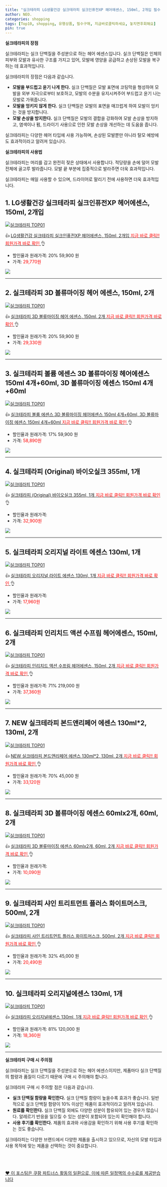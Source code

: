 ```yaml
---
title: "실크테라피 LG생활건강 실크테라피 실크인퓨전XP 헤어에센스, 150ml, 2개입 필수 필요 추천 제품 비교 최저 가격 비교 장점 구매 후기 구매평"
author: NEO.
categories: shopping
tags: [Top10, shopping, 유행상품, 필수구매, 지금바로클릭하세요, 놓치면후회해요]
pin: true
---
```

**실크테라피의 장점**

실크테라피는 실크 단백질을 주성분으로 하는 헤어 에센스입니다. 실크 단백질은 인체의 피부와 모발과 유사한 구조를 가지고 있어, 모발에 영양을 공급하고 손상된 모발을 복구하는 데 효과적입니다.

실크테라피의 장점은 다음과 같습니다.

* **모발을 부드럽고 윤기 나게 한다.** 실크 단백질은 모발 표면에 코팅막을 형성하여 모발을 외부 자극으로부터 보호하고, 모발의 수분을 유지시켜주어 부드럽고 윤기 나는 모발로 가꿔줍니다.
* **모발을 엉키지 않게 한다.** 실크 단백질은 모발의 표면을 매끄럽게 하여 모발이 엉키는 것을 방지합니다.
* **모발 손상을 방지한다.** 실크 단백질은 모발의 결합을 강화하여 모발 손상을 방지하고, 염색이나 펌, 드라이기 사용으로 인한 모발 손상을 개선하는 데 도움을 줍니다.

실크테라피는 다양한 헤어 타입에 사용 가능하며, 손상된 모발뿐만 아니라 탈모 예방에도 효과적이라고 알려져 있습니다.

**실크테라피의 사용법**

실크테라피는 머리를 감고 완전히 젖은 상태에서 사용합니다. 적당량을 손에 덜어 모발 전체에 골고루 발라줍니다. 모발 끝 부분에 집중적으로 발라주면 더욱 효과적입니다.

실크테라피는 매일 사용할 수 있으며, 드라이어로 말리기 전에 사용하면 더욱 효과적입니다.

   

## 1. LG생활건강 실크테라피 실크인퓨전XP 헤어에센스, 150ml, 2개입

[![실크테라피 TOP01](https://thumbnail10.coupangcdn.com/thumbnails/remote/490x490ex/image/vendor_inventory/9567/7bf54052ee3fddb371caac67a2d8c070926ace0f43121cf903336fb3e721.jpg)](https://link.coupang.com/re/AFFSDP?lptag=AF3617701&subid=GithubCoopas&pageKey=199963770&traceid=V0-153&itemId=580272160&vendorItemId=86478712344)


👍 [LG생활건강 실크테라피 실크인퓨전XP 헤어에센스, 150ml, 2개입 <font color=red> 지금 바로 클릭!! 회원가격 바로 확인 </font> ](https://link.coupang.com/re/AFFSDP?lptag=AF3617701&subid=GithubCoopas&pageKey=199963770&traceid=V0-153&itemId=580272160&vendorItemId=86478712344) 👌 


- 할인율과 원래가격: 20%  59,900   원
- 가격: <span style='color:red'>29,770원</span>

[![](/discount_price.png)](https://link.coupang.com/re/AFFSDP?lptag=AF3617701&subid=GithubCoopas&pageKey=199963770&traceid=V0-153&itemId=580272160&vendorItemId=86478712344)

---


   

## 2. 실크테라피 3D 볼류마이징 헤어 에센스, 150ml, 2개

[![실크테라피 TOP01](https://thumbnail8.coupangcdn.com/thumbnails/remote/490x490ex/image/vendor_inventory/624f/a0a1669323a2dcc94d839b979a045a480ecba22152a55e32acee6164d156.jpg)](https://link.coupang.com/re/AFFSDP?lptag=AF3617701&subid=GithubCoopas&pageKey=6378255354&traceid=V0-153&itemId=13540016671&vendorItemId=84764326790)


👍 [실크테라피 3D 볼류마이징 헤어 에센스, 150ml, 2개 <font color=red> 지금 바로 클릭!! 회원가격 바로 확인 </font> ](https://link.coupang.com/re/AFFSDP?lptag=AF3617701&subid=GithubCoopas&pageKey=6378255354&traceid=V0-153&itemId=13540016671&vendorItemId=84764326790) 👌 


- 할인율과 원래가격: 20%  59,900   원
- 가격: <span style='color:red'>29,330원</span>

[![](/discount_price.png)](https://link.coupang.com/re/AFFSDP?lptag=AF3617701&subid=GithubCoopas&pageKey=6378255354&traceid=V0-153&itemId=13540016671&vendorItemId=84764326790)

---


   

## 3. 실크테라피 볼륨 에센스 3D 볼류마이징 헤어에센스 150ml 4개+60ml, 3D 볼류마이징 에센스 150ml 4개+60ml

[![실크테라피 TOP01](https://thumbnail7.coupangcdn.com/thumbnails/remote/490x490ex/image/vendor_inventory/d374/eed4052b2779c35b1c97595945ef556ed7399578a7753a3f1f8261ab2c7b.jpg)](https://link.coupang.com/re/AFFSDP?lptag=AF3617701&subid=GithubCoopas&pageKey=6407214109&traceid=V0-153&itemId=13723854073&vendorItemId=84883990430)


👍 [실크테라피 볼륨 에센스 3D 볼류마이징 헤어에센스 150ml 4개+60ml, 3D 볼류마이징 에센스 150ml 4개+60ml <font color=red> 지금 바로 클릭!! 회원가격 바로 확인 </font> ](https://link.coupang.com/re/AFFSDP?lptag=AF3617701&subid=GithubCoopas&pageKey=6407214109&traceid=V0-153&itemId=13723854073&vendorItemId=84883990430) 👌 


- 할인율과 원래가격: 17%  59,900   원
- 가격: <span style='color:red'>58,890원</span>

[![](/discount_price.png)](https://link.coupang.com/re/AFFSDP?lptag=AF3617701&subid=GithubCoopas&pageKey=6407214109&traceid=V0-153&itemId=13723854073&vendorItemId=84883990430)

---


   

## 4. 실크테라피 (Original) 바이오실크 355ml, 1개

[![실크테라피 TOP01](https://thumbnail7.coupangcdn.com/thumbnails/remote/490x490ex/image/vendor_inventory/cd24/3463aca7b42e1a14dff2b104f4d9615464d0da6233ff45439c245c28aebd.jpg)](https://link.coupang.com/re/AFFSDP?lptag=AF3617701&subid=GithubCoopas&pageKey=48018387&traceid=V0-153&itemId=2124052806&vendorItemId=86938801753)


👍 [실크테라피 (Original) 바이오실크 355ml, 1개 <font color=red> 지금 바로 클릭!! 회원가격 바로 확인 </font> ](https://link.coupang.com/re/AFFSDP?lptag=AF3617701&subid=GithubCoopas&pageKey=48018387&traceid=V0-153&itemId=2124052806&vendorItemId=86938801753) 👌 


- 할인율과 원래가격: 
- 가격: <span style='color:red'>32,900원</span>

[![](/discount_price.png)](https://link.coupang.com/re/AFFSDP?lptag=AF3617701&subid=GithubCoopas&pageKey=48018387&traceid=V0-153&itemId=2124052806&vendorItemId=86938801753)

---


   

## 5. 실크테라피 오리지널 라이트 에센스 130ml, 1개

[![실크테라피 TOP01](https://thumbnail7.coupangcdn.com/thumbnails/remote/490x490ex/image/vendor_inventory/4c87/762d6c987d5dd75b7bc9892d49adb8b8ec5dfccd48669d2980721b8e39f8.jpg)](https://link.coupang.com/re/AFFSDP?lptag=AF3617701&subid=GithubCoopas&pageKey=7589619121&traceid=V0-153&itemId=20104600347&vendorItemId=85391071839)


👍 [실크테라피 오리지널 라이트 에센스 130ml, 1개 <font color=red> 지금 바로 클릭!! 회원가격 바로 확인 </font> ](https://link.coupang.com/re/AFFSDP?lptag=AF3617701&subid=GithubCoopas&pageKey=7589619121&traceid=V0-153&itemId=20104600347&vendorItemId=85391071839) 👌 


- 할인율과 원래가격: 
- 가격: <span style='color:red'>17,960원</span>

[![](/discount_price.png)](https://link.coupang.com/re/AFFSDP?lptag=AF3617701&subid=GithubCoopas&pageKey=7589619121&traceid=V0-153&itemId=20104600347&vendorItemId=85391071839)

---


   

## 6. 실크테라피 인리치드 액션 수프림 헤어에센스, 150ml, 2개

[![실크테라피 TOP01](https://thumbnail7.coupangcdn.com/thumbnails/remote/490x490ex/image/vendor_inventory/980b/2bd236ecd3ab644fdad433599f5e9f52131bfcaf77faefb3f6da8396d52d.jpg)](https://link.coupang.com/re/AFFSDP?lptag=AF3617701&subid=GithubCoopas&pageKey=6292665152&traceid=V0-153&itemId=19720805066&vendorItemId=85969135286)


👍 [실크테라피 인리치드 액션 수프림 헤어에센스, 150ml, 2개 <font color=red> 지금 바로 클릭!! 회원가격 바로 확인 </font> ](https://link.coupang.com/re/AFFSDP?lptag=AF3617701&subid=GithubCoopas&pageKey=6292665152&traceid=V0-153&itemId=19720805066&vendorItemId=85969135286) 👌 


- 할인율과 원래가격: 71%  219,000   원
- 가격: <span style='color:red'>37,360원</span>

[![](/discount_price.png)](https://link.coupang.com/re/AFFSDP?lptag=AF3617701&subid=GithubCoopas&pageKey=6292665152&traceid=V0-153&itemId=19720805066&vendorItemId=85969135286)

---


   

## 7. NEW 실크테라피 본드앤리페어 에센스 130ml*2, 130ml, 2개

[![실크테라피 TOP01](https://thumbnail8.coupangcdn.com/thumbnails/remote/490x490ex/image/vendor_inventory/dcf0/d2334102a10aa64fbb63054599891e75d631c5015b7b44c68b9c626b5434.jpg)](https://link.coupang.com/re/AFFSDP?lptag=AF3617701&subid=GithubCoopas&pageKey=7179621653&traceid=V0-153&itemId=18214268940&vendorItemId=86649566828)


👍 [NEW 실크테라피 본드앤리페어 에센스 130ml*2, 130ml, 2개 <font color=red> 지금 바로 클릭!! 회원가격 바로 확인 </font> ](https://link.coupang.com/re/AFFSDP?lptag=AF3617701&subid=GithubCoopas&pageKey=7179621653&traceid=V0-153&itemId=18214268940&vendorItemId=86649566828) 👌 


- 할인율과 원래가격: 70%  45,000   원
- 가격: <span style='color:red'>33,120원</span>

[![](/discount_price.png)](https://link.coupang.com/re/AFFSDP?lptag=AF3617701&subid=GithubCoopas&pageKey=7179621653&traceid=V0-153&itemId=18214268940&vendorItemId=86649566828)

---


   

## 8. 실크테라피 3D 볼류마이징 에센스 60mlx2개, 60ml, 2개

[![실크테라피 TOP01](https://thumbnail6.coupangcdn.com/thumbnails/remote/490x490ex/image/vendor_inventory/244e/34aca24d07bff900a00d6d0ea1426533d465c84ed12c45d579317060b7b3.jpg)](https://link.coupang.com/re/AFFSDP?lptag=AF3617701&subid=GithubCoopas&pageKey=6378255354&traceid=V0-153&itemId=13569320188&vendorItemId=87085566448)


👍 [실크테라피 3D 볼류마이징 에센스 60mlx2개, 60ml, 2개 <font color=red> 지금 바로 클릭!! 회원가격 바로 확인 </font> ](https://link.coupang.com/re/AFFSDP?lptag=AF3617701&subid=GithubCoopas&pageKey=6378255354&traceid=V0-153&itemId=13569320188&vendorItemId=87085566448) 👌 


- 할인율과 원래가격: 
- 가격: <span style='color:red'>10,090원</span>

[![](/discount_price.png)](https://link.coupang.com/re/AFFSDP?lptag=AF3617701&subid=GithubCoopas&pageKey=6378255354&traceid=V0-153&itemId=13569320188&vendorItemId=87085566448)

---


   

## 9. 실크테라피 샤인 트리트먼트 플러스 화이트머스크, 500ml, 2개

[![실크테라피 TOP01](https://thumbnail6.coupangcdn.com/thumbnails/remote/490x490ex/image/vendor_inventory/3863/8d45694fc92a2073e35718d33aa916eaa77a05109b55358e1bba3330a0f6.jpg)](https://link.coupang.com/re/AFFSDP?lptag=AF3617701&subid=GithubCoopas&pageKey=6431653730&traceid=V0-153&itemId=12798145862&vendorItemId=83456661745)


👍 [실크테라피 샤인 트리트먼트 플러스 화이트머스크, 500ml, 2개 <font color=red> 지금 바로 클릭!! 회원가격 바로 확인 </font> ](https://link.coupang.com/re/AFFSDP?lptag=AF3617701&subid=GithubCoopas&pageKey=6431653730&traceid=V0-153&itemId=12798145862&vendorItemId=83456661745) 👌 


- 할인율과 원래가격: 32%  45,000   원
- 가격: <span style='color:red'>20,490원</span>

[![](/discount_price.png)](https://link.coupang.com/re/AFFSDP?lptag=AF3617701&subid=GithubCoopas&pageKey=6431653730&traceid=V0-153&itemId=12798145862&vendorItemId=83456661745)

---


   

## 10. 실크테라피 오리지널에센스 130ml, 1개

[![실크테라피 TOP01](https://thumbnail7.coupangcdn.com/thumbnails/remote/490x490ex/image/vendor_inventory/7066/30c46805080481c73c09b9f2e7e4fa0cfaf2002d9e3c82fec778a043c0d8.jpg)](https://link.coupang.com/re/AFFSDP?lptag=AF3617701&subid=GithubCoopas&pageKey=48018387&traceid=V0-153&itemId=18671228309&vendorItemId=87949077613)


👍 [실크테라피 오리지널에센스 130ml, 1개 <font color=red> 지금 바로 클릭!! 회원가격 바로 확인 </font> ](https://link.coupang.com/re/AFFSDP?lptag=AF3617701&subid=GithubCoopas&pageKey=48018387&traceid=V0-153&itemId=18671228309&vendorItemId=87949077613) 👌 


- 할인율과 원래가격: 81%  120,000   원
- 가격: <span style='color:red'>18,360원</span>

[![](/discount_price.png)](https://link.coupang.com/re/AFFSDP?lptag=AF3617701&subid=GithubCoopas&pageKey=48018387&traceid=V0-153&itemId=18671228309&vendorItemId=87949077613)

---
**실크테라피 구매 시 주의점**

실크테라피는 실크 단백질을 주성분으로 하는 헤어 에센스이지만, 제품마다 실크 단백질의 함량과 품질이 다르기 때문에 구매 시 주의해야 합니다.

실크테라피 구매 시 주의할 점은 다음과 같습니다.

* **실크 단백질 함량을 확인한다.** 실크 단백질 함량이 높을수록 효과가 좋습니다. 일반적으로 실크 단백질 함량이 10% 이상인 제품이 효과적이라고 알려져 있습니다.
* **원료를 확인한다.** 실크 단백질 외에도 다양한 성분이 함유되어 있는 경우가 많습니다. 알레르기 반응을 일으킬 수 있는 성분이 포함되어 있는지 확인해야 합니다.
* **사용 후기를 확인한다.** 제품의 효과와 사용감을 확인하기 위해 사용 후기를 확인하는 것도 좋습니다.

실크테라피는 다양한 브랜드에서 다양한 제품을 출시하고 있으므로, 자신의 모발 타입과 사용 목적에 맞는 제품을 선택하는 것이 중요합니다.<br><br><br><br><br> [ ❤  이 포스팅은 쿠팡 파트너스 활동의 일환으로, 이에 따른 일정액의 수수료를 제공받습니다](https://link.coupang.com/a/bcEFyh)